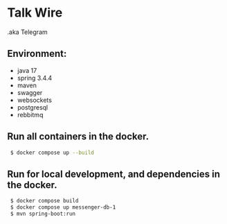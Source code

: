 # Talk Wire
.aka Telegram

## Environment:
- java 17
- spring 3.4.4
- maven
- swagger
- websockets
- postgresql
- rebbitmq

## Run all containers in the docker.
```sh
 $ docker compose up --build
```

## Run for local development, and dependencies in the docker.
```sh
 $ docker compose build
 $ docker compose up messenger-db-1
 $ mvn spring-boot:run
```

